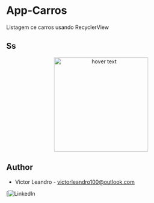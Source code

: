 # App-Carros
Listagem ce carros usando RecyclerView
## Ss</br>

<p align="center">
  <img src="carros/appCarro.gif" width="250" title="hover text">
</p>

## Author</br>

* Victor Leandro - victorleandro100@outlook.com </br>

[![LinkedIn](www.linkedin.com/in/victor-leandro)
